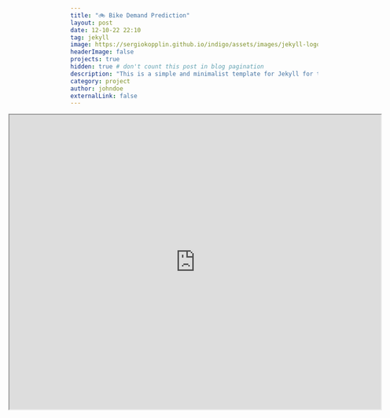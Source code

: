 ```yaml
---
title: "🚲 Bike Demand Prediction"
layout: post
date: 12-10-22 22:10
tag: jekyll
image: https://sergiokopplin.github.io/indigo/assets/images/jekyll-logo-light-solid.png
headerImage: false
projects: true
hidden: true # don't count this post in blog pagination
description: "This is a simple and minimalist template for Jekyll for those who likes to eat noodles."
category: project
author: johndoe
externalLink: false
---
```


<iframe src="https://dodoturkoz.github.io/nb_htmls/bike_demand_prediction.html" title="do" width="150%" height="600" style="max-width: 150%;margin-left: -25%;"></iframe>
